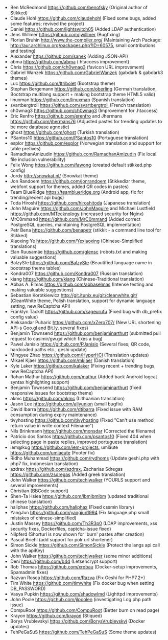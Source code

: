 * Ben McRedmond https://github.com/benofsky (Original author of Stikked)
* Claude Hohl https://github.com/claudehohl (Fixed some bugs, added some features; revived the project)
* Daniel https://github.com/lightswitch05 (Added LDAP authentication)
* Jens Willmer https://github.com/jwillmer (Bugfixing)
* Florian Bruhin http://www.the-compiler.org/ (Maintaining Arch Package: http://aur.archlinux.org/packages.php?ID=60575, small contributions and testing)
* Alexander https://github.com/sanek (Adding JSON-API)
* abma https://github.com/abma (.htaccess improvement)
* Chris https://github.com/ch0wnag3 (favicon URL improvement)
* Gabriel Wanzek https://github.com/GabrielWanzek (gabdark & gabdark3 themes)
* Luc https://github.com/ltribolet (Bootstrap theme)
* Stephan Bergemann https://github.com/oberling (German translation, Bootstrap multilang support + making bootstrap theme HTML5 valid)
* linuxman https://github.com/linuxman (Spanish translation)
* svartbergtroll https://github.com/svartbergtroll (French translation)
* ch0wnag3 https://github.com/ch0wnag3 (Improvement for .htaccess)
* Eric Renfro https://github.com/erenfro and Jhermans https://github.com/jhermans76 (Adjusted pastes for trending updates to be more database agnostic)
* ghost https://github.com/ghost (Turkish translation)
* PSantos10 https://github.com/PSantos10 (Portuguese translation)
* esplor https://github.com/esplor (Norwegian translation and support for table prefixes)
* RamadhanAmizudin https://github.com/RamadhanAmizudin (Fix local file inclusion vulnerability)
* Felix Wong https://github.com/fawong (created default stikked.php config)
* Jordy http://snowkat.nl/ (Snowkat theme)
* Jon Randoem https://github.com/jonrandoem (Stikkedizr theme, webfont support for themes, added QR codes in pastes)
* Team BlueRidge https://teamblueridge.org (Android app, fix for trending/recent api bugs)
* Toda Hiroshi https://github.com/hiroshitoda (Japanese translation)
* John Maguire https://github.com/JohnMaguire and Michael Lustfield https://github.com/MTecknology (increased security for Nginx)
* MrC0mmand https://github.com/MrC0mmand (Added correct PostgreSQL queries, maintaining PostgreSQL implementation)
* Petr Bena https://github.com/benapetr (stikkit - a command line tool for Stikked)
* Xiaoxing Ye https://github.com/Yexiaoxing (Chinese-Simplified translations)
* Elan Ruusamäe https://github.com/glensc (robots.txt and making valuable suggestions)
* BalzySte https://github.com/BalzySte (Beautified language name in bootstrap theme tables)
* Kondra007 https://github.com/Kondra007 (Russian translation)
* kiang https://github.com/kiang (Chinese-Traditional translation)
* Abbas A. Elmas https://github.com/abbaselmas (Intense testing and making valuable suggestions)
* Sebastian Korotkiewicz http://git.itunix.eu/git/cleanwhite.git/ (CleanWhite theme, Polish translation, support for dynamic language setting, new ReCaptcha API)
* Franklyn Tackitt https://github.com/kageurufu (Fixed bug with db_prefix config value)
* Aleksandar Puharic https://github.com/xZero707/ (New URL shortening API-s Goo.gl and Bit.ly, several fixes)
* Benjamin Townsend https://github.com/benjaminarthurt (submitted pull request to casimir/gw.gd which fixes a bug)
* Pawel Janisio https://github.com/PJanisio (Several fixes; QR code, hardcoded paths etc., geshi update)
* Mingyee Zhao https://github.com/HyperHCl (Translation updates)
* Mikael Kjaer https://github.com/mkjaer (Danish translation)
* Kyle Laker https://github.com/kalaker (Fixing recent + trending bugs, new ReCaptcha API)
* Rohan Mathur https://github.com/mathur (Added back Android logcat syntax highlighting support)
* Benjamin Townsend https://github.com/benjaminarthurt (fixed responsive issues for bootstrap theme)
* akmc https://github.com/akmc (Lithuanian translation)
* Jason Lee https://github.com/allyunion (small bugfix)
* David Ibarra https://github.com/dtibarra (Fixed issue with RAM consumption during expiry maintenance)
* tivyhosting https://github.com/tivyhosting (Fixed "Can't use method return value in write context Filename")
* Nils Brinkmann https://github.com/monsdar (Corrected the filename)
* Patrício dos Santos https://github.com/psantos10 (Fixed 404 when selecting page in paste replies, improved portuguese translation)
* iem@kug https://github.com/iem-projects, umläute https://github.com/umlaeute (Footer fix)
* Ridho Muhammad https://github.com/rydhoms (Update geshi.php with php7 fix, indonesian translation)
* azdrax https://github.com/azdrax, Zacharias Sdregas https://github.com/zsdregas (Added greek translation)
* John Walker https://github.com/techjwalker (YOURLS support and several improvements)
* Christian (BBCode support)
* Shen-Ta Hsiea https://github.com/ibmibmibm (updated traditional chinese translation)
* haliphax https://github.com/haliphax (Fixed cssmin library)
* YangJun https://github.com/yangjun1994 (Fix language.php small mistakes of chinese-simplified)
* Justin Massey https://github.com/Th3R3p0 (LDAP improvements, xss security fixes, Dockerfiles, captcha-issue fixed)
* Nilpferd (Shorturl is now shown for 'burn' pastes after creation)
* Pascal Briehl (add support for polr url shortener)
* Simon Sickle https://github.com/SimonSickle (Protect the langs api call with the apiKey)
* John Walker https://github.com/techjwalker (some minor additions)
* Deni https://github.com/b4d (Letsencrypt support)
* Rob Thomas https://github.com/xrobau (Docker-setup improvements, Spamadmin fixes)
* Razvan Rosca https://github.com/Razva (Fix Geshi for PHP7.2+)
* Tim White https://github.com/timwhite (Fix docker bug when setting DB_PASSWORD)
* Vasya Pupkin https://github.com/shadowlmd (Lighttpd improvements)
* John Poole https://github.com/jlpoolen (investigating Log.php path issue)
* CompuRoot https://github.com/CompuRoot (Better burn on read page)
* Krayon https://github.com/krayon (Stiqued)
* Borys Vrublevskyi https://github.com/BorysVrublevskyi (Docker updates)
* TehPeGaSuS https://github.com/TehPeGaSuS (Some theme updates)
